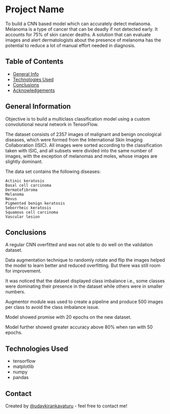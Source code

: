 # Project Name
To build a CNN based model which can accurately detect melanoma. Melanoma is a type of cancer that can be deadly if not detected early. It accounts for 75% of skin cancer deaths. A solution that can evaluate images and alert dermatologists about the presence of melanoma has the potential to reduce a lot of manual effort needed in diagnosis.


## Table of Contents
* [General Info](#general-information)
* [Technologies Used](#technologies-used)
* [Conclusions](#conclusions)
* [Acknowledgements](#acknowledgements)

## General Information
Objective is to build a multiclass classification model using a custom convolutional neural network in TensorFlow. 

The dataset consists of 2357 images of malignant and benign oncological diseases, which were formed from the International Skin Imaging Collaboration (ISIC). All images were sorted according to the classification taken with ISIC, and all subsets were divided into the same number of images, with the exception of melanomas and moles, whose images are slightly dominant.

The data set contains the following diseases:

    Actinic keratosis
    Basal cell carcinoma
    Dermatofibroma
    Melanoma
    Nevus
    Pigmented benign keratosis
    Seborrheic keratosis
    Squamous cell carcinoma
    Vascular lesion


## Conclusions

A regular CNN overfitted and was not able to do well on the validation dataset. 

Data augmentation technique to randomly rotate and flip the images helped the model to learn better and reduced overfitting. But there was still room for improvement. 

It was noticed that the dataset displayed class imbalance i.e., some classes were dominating their presence in the dataset while others were in smaller numbers. 

Augmentor module was used to create a pipeline and produce 500 images per class to avoid the class imbalance issue. 

Model showed promise with 20 epochs on the new dataset. 

Model further showed greater accuracy above 80% when ran with 50 epochs. 


## Technologies Used
- tensorflow
- matplotlib
- numpy
- pandas


## Contact
Created by [@udaykirankavaturu](https://github.com/udaykirankavaturu/melanoma-detection) - feel free to contact me!